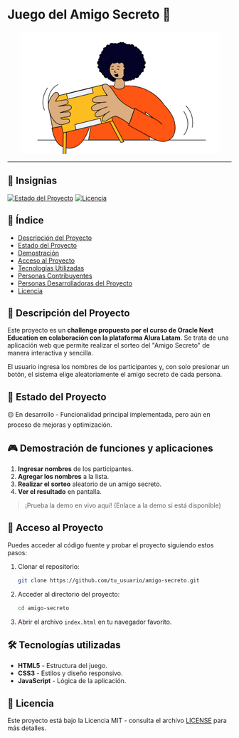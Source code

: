 # Juego del Amigo Secreto 🎉

<div align="center">
  <img src="assets/amigo-secreto.png" alt="Juego del Amigo Secreto">
</div>

---

## 🏅 Insignias

[![Estado del Proyecto](https://img.shields.io/badge/Estado-En%20desarrollo-yellow.svg)]()
[![Licencia](https://img.shields.io/badge/Licencia-MIT-blue.svg)]()

## 📌 Índice

- [Descripción del Proyecto](#-descripción-del-proyecto)
- [Estado del Proyecto](#-estado-del-proyecto)
- [Demostración](#-demostración-de-funciones-y-aplicaciones)
- [Acceso al Proyecto](#-acceso-al-proyecto)
- [Tecnologías Utilizadas](#-tecnologías-utilizadas)
- [Personas Contribuyentes](#-personas-contribuyentes)
- [Personas Desarrolladoras del Proyecto](#-personas-desarrolladoras-del-proyecto)
- [Licencia](#-licencia)

## 📖 Descripción del Proyecto

Este proyecto es un **challenge propuesto por el curso de Oracle Next Education en colaboración con la plataforma Alura Latam**. Se trata de una aplicación web que permite realizar el sorteo del "Amigo Secreto" de manera interactiva y sencilla.

El usuario ingresa los nombres de los participantes y, con solo presionar un botón, el sistema elige aleatoriamente el amigo secreto de cada persona.

## 🚀 Estado del Proyecto

🟡 En desarrollo - Funcionalidad principal implementada, pero aún en proceso de mejoras y optimización.

## 🎮 Demostración de funciones y aplicaciones

1. **Ingresar nombres** de los participantes.
2. **Agregar los nombres** a la lista.
3. **Realizar el sorteo** aleatorio de un amigo secreto.
4. **Ver el resultado** en pantalla.

> ¡Prueba la demo en vivo aquí! (Enlace a la demo si está disponible)

## 🔗 Acceso al Proyecto

Puedes acceder al código fuente y probar el proyecto siguiendo estos pasos:

1. Clonar el repositorio:
   ```bash
   git clone https://github.com/tu_usuario/amigo-secreto.git
   ```
2. Acceder al directorio del proyecto:
   ```bash
   cd amigo-secreto
   ```
3. Abrir el archivo `index.html` en tu navegador favorito.

## 🛠️ Tecnologías utilizadas

- **HTML5** - Estructura del juego.
- **CSS3** - Estilos y diseño responsivo.
- **JavaScript** - Lógica de la aplicación.

## 📄 Licencia

Este proyecto está bajo la Licencia MIT - consulta el archivo [LICENSE](LICENSE) para más detalles.

